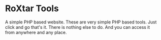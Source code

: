 # RoXtar Tools
 A simple PHP based website. These are very simple PHP based tools. Just click and go that's it. There is nothing else to do. And you can access it from anywhere and any place.
